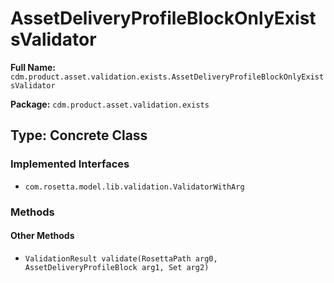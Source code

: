 # AssetDeliveryProfileBlockOnlyExistsValidator

**Full Name:** `cdm.product.asset.validation.exists.AssetDeliveryProfileBlockOnlyExistsValidator`

**Package:** `cdm.product.asset.validation.exists`

## Type: Concrete Class

### Implemented Interfaces

- `com.rosetta.model.lib.validation.ValidatorWithArg`

### Methods

#### Other Methods

- `ValidationResult validate(RosettaPath arg0, AssetDeliveryProfileBlock arg1, Set arg2)`

